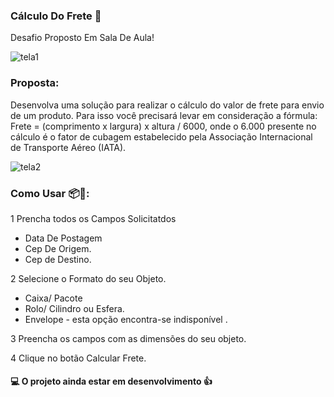 ### Cálculo Do Frete 🚚

Desafio Proposto Em Sala De Aula!

![tela1](https://github.com/Nayara12Silva/Frete/assets/104741196/a84e1de0-2c5b-45ac-b8f2-c67390d0a29d)

### Proposta:
Desenvolva uma solução para realizar o cálculo do valor de frete para envio de um produto. Para isso você precisará levar em consideração a fórmula:
Frete = (comprimento x largura) x altura / 6000, onde o 6.000 presente no cálculo é o fator de cubagem estabelecido pela 
Associação Internacional de Transporte Aéreo (IATA).

![tela2](https://github.com/Nayara12Silva/Frete/assets/104741196/96a8143a-41eb-4a1e-901b-7bac36c7baae)

 ### Como Usar 📦📝:

1 Prencha todos os Campos Solicitatdos

- Data De Postagem 
- Cep De Origem.
- Cep de Destino.


2 Selecione o Formato do seu Objeto.

- Caixa/ Pacote
- Rolo/ Cilindro ou Esfera.
- Envelope - esta opção encontra-se indisponível .

3 Preencha os campos com as dimensões do seu objeto.

4 Clique no botão Calcular Frete.

#### 💻 O projeto ainda estar em desenvolvimento 👍

